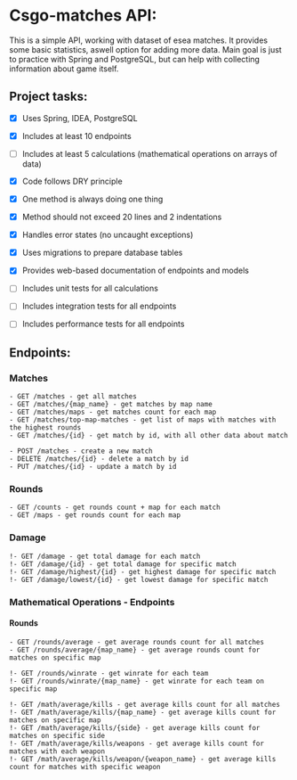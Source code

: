 # Csgo-matches API:
This is a simple API, working with dataset of esea matches. It provides some basic statistics, aswell option for adding more data.
Main goal is just to practice with Spring and PostgreSQL, but can help with collecting information about game itself.

## Project tasks:

- [x] Uses Spring, IDEA, PostgreSQL
- [x] Includes at least 10 endpoints
- [ ] Includes at least 5 calculations (mathematical operations on arrays of data)
- [x] Code follows DRY principle
- [x] One method is always doing one thing
- [x] Method should not exceed 20 lines and 2 indentations
- [x] Handles error states (no uncaught exceptions)
- [x] Uses migrations to prepare database tables
- [x] Provides web-based documentation of endpoints and models
- [ ] Includes unit tests for all calculations
- [ ] Includes integration tests for all endpoints
- [ ] Includes performance tests for all endpoints


## Endpoints:
### Matches
    - GET /matches - get all matches
    - GET /matches/{map_name} - get matches by map name
    - GET /matches/maps - get matches count for each map
    - GET /matches/top-map-matches - get list of maps with matches with the highest rounds
    - GET /matches/{id} - get match by id, with all other data about match    

    - POST /matches - create a new match
    - DELETE /matches/{id} - delete a match by id
    - PUT /matches/{id} - update a match by id

### Rounds
    - GET /counts - get rounds count + map for each match
    - GET /maps - get rounds count for each map

### Damage
    !- GET /damage - get total damage for each match
    !- GET /damage/{id} - get total damage for specific match
    !- GET /damage/highest/{id} - get highest damage for specific match
    !- GET /damage/lowest/{id} - get lowest damage for specific match


### Mathematical Operations - Endpoints
#### Rounds
    - GET /rounds/average - get average rounds count for all matches
    - GET /rounds/average/{map_name} - get average rounds count for matches on specific map

    !- GET /rounds/winrate - get winrate for each team
    !- GET /rounds/winrate/{map_name} - get winrate for each team on specific map

    !- GET /math/average/kills - get average kills count for all matches
    !- GET /math/average/kills/{map_name} - get average kills count for matches on specific map
    !- GET /math/average/kills/{side} - get average kills count for matches on specific side
    !- GET /math/average/kills/weapons - get average kills count for matches with each weapon
    !- GET /math/average/kills/weapon/{weapon_name} - get average kills count for matches with specific weapon
